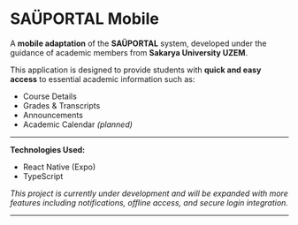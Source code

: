 #  SAÜPORTAL Mobile

A **mobile adaptation** of the **SAÜPORTAL** system, developed under the guidance of academic members from **Sakarya University UZEM**.

   This application is designed to provide students with **quick and easy access** to essential academic information such as:

-  Course Details  
-  Grades & Transcripts  
-  Announcements  
-  Academic Calendar *(planned)*

---

 **Technologies Used:**
- React Native (Expo)
- TypeScript

*This project is currently under development and will be expanded with more features including notifications, offline access, and secure login integration.*

---



